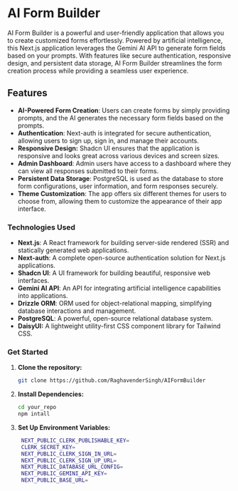 # AI Form Builder

AI Form Builder is a powerful and user-friendly application that allows you to create customized forms effortlessly. Powered by artificial intelligence, this Next.js application leverages the Gemini AI API to generate form fields based on your prompts. With features like secure authentication, responsive design, and persistent data storage, AI Form Builder streamlines the form creation process while providing a seamless user experience.

## Features

- **AI-Powered Form Creation**: Users can create forms by simply providing prompts, and the AI generates the necessary form fields based on the prompts.
- **Authentication**: Next-auth is integrated for secure authentication, allowing users to sign up, sign in, and manage their accounts.
- **Responsive Design:** Shadcn UI ensures that the application is responsive and looks great across various devices and screen sizes.
- **Admin Dashboard**: Admin users have access to a dashboard where they can view all responses submitted to their forms.
- **Persistent Data Storage**: PostgreSQL is used as the database to store form configurations, user information, and form responses securely.
- **Theme Customization**: The app offers six different themes for users to choose from, allowing them to customize the appearance of their app interface.

### Technologies Used

- **Next.js**: A React framework for building server-side rendered (SSR) and statically generated web applications.
- **Next-auth**: A complete open-source authentication solution for Next.js applications.
- **Shadcn UI**: A UI framework for building beautiful, responsive web interfaces.
- **Gemini AI API**: An API for integrating artificial intelligence capabilities into applications.
- **Drizzle ORM**: ORM used for object-relational mapping, simplifying database interactions and management.
- **PostgreSQL**: A powerful, open-source relational database system.
- **DaisyUI:** A lightweight utility-first CSS component library for Tailwind CSS.
  

### Get Started
1. **Clone the repository:**

   ```bash
   git clone https://github.com/RaghavenderSingh/AIFormBuilder
   ```

2. **Install Dependencies:**

   ```bash
   cd your_repo
   npm intall
   ```

3. **Set Up Environment Variables:**

   ```bash
    NEXT_PUBLIC_CLERK_PUBLISHABLE_KEY=
    CLERK_SECRET_KEY=
    NEXT_PUBLIC_CLERK_SIGN_IN_URL=
    NEXT_PUBLIC_CLERK_SIGN_UP_URL=
    NEXT_PUBLIC_DATABASE_URL_CONFIG=
    NEXT_PUBLIC_GEMINI_API_KEY=
    NEXT_PUBLIC_BASE_URL=
    ```



